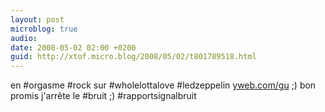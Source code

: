 ```yaml
---
layout: post
microblog: true
audio: 
date: 2008-05-02 02:00 +0200
guid: http://xtof.micro.blog/2008/05/02/t801789518.html
---
```

en #orgasme #rock sur #wholelottalove #ledzeppelin [yweb.com/gu](http://yweb.com/gu) ;) bon promis j'arrête le #bruit ;) #rapportsignalbruit
